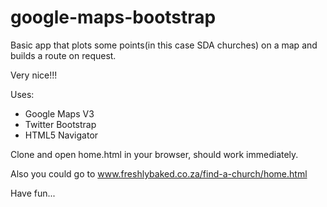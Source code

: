 google-maps-bootstrap
=====================

Basic app that plots some points(in this case SDA churches) on a map and builds a route on request.

Very nice!!! 

Uses: 
- Google Maps V3 
- Twitter Bootstrap
- HTML5 Navigator

Clone and open home.html in your browser, should work immediately.

Also you could go to www.freshlybaked.co.za/find-a-church/home.html

Have fun...